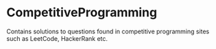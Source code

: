 # CompetitiveProgramming
Contains solutions to questions found in competitive programming sites such as LeetCode, HackerRank etc.
